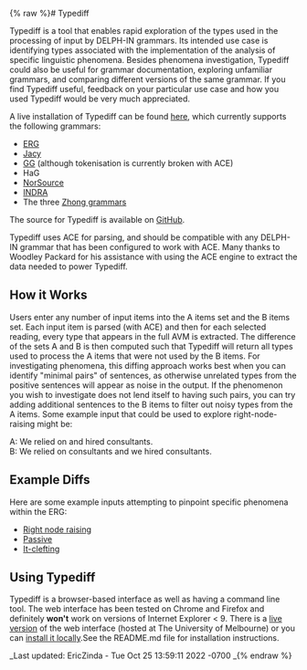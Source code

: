 {% raw %}# Typediff

Typediff is a tool that enables rapid exploration of the types used in
the processing of input by DELPH-IN grammars. Its intended use case is
identifying types associated with the implementation of the analysis of
specific linguistic phenomena. Besides phenomena investigation, Typediff
could also be useful for grammar documentation, exploring unfamiliar
grammars, and comparing different versions of the same grammar. If you
find Typediff useful, feedback on your particular use case and how you
used Typediff would be very much appreciated.

A live installation of Typediff can be found
[here](http://hum.csse.unimelb.edu.au/typediff/), which currently
supports the following grammars:

- [ERG](http://www.delph-in.net/erg/)
- [Jacy](https://blog.inductorsoftware.com/docsproto/grammars/JacyTop)
- [GG](http://gg.opendfki.de) (although tokenisation is currently
broken with ACE)
- HaG
- [NorSource](https://blog.inductorsoftware.com/docsproto/grammars/NorsourceTop)
- [INDRA](https://blog.inductorsoftware.com/docsproto/grammars/IndraTop)
- The three [Zhong grammars](https://blog.inductorsoftware.com/docsproto/grammars/ZhongTop)

The source for Typediff is available on
[GitHub](http://github.com/ned2/typediff).

Typediff uses ACE for parsing, and should be compatible with any
DELPH-IN grammar that has been configured to work with ACE. Many thanks
to Woodley Packard for his assistance with using the ACE engine to
extract the data needed to power Typediff.

## How it Works

Users enter any number of input items into the A items set and the B
items set. Each input item is parsed (with ACE) and then for each
selected reading, every type that appears in the full AVM is extracted.
The difference of the sets A and B is then computed such that Typediff
will return all types used to process the A items that were not used by
the B items. For investigating phenomena, this diffing approach works
best when you can identify "minimal pairs" of sentences, as otherwise
unrelated types from the positive sentences will appear as noise in the
output. If the phenomenon you wish to investigate does not lend itself
to having such pairs, you can try adding additional sentences to the B
items to filter out noisy types from the A items. Some example input
that could be used to explore right-node-raising might be:

A: We relied on and hired consultants.\
B: We relied on consultants and we hired consultants.

## Example Diffs

Here are some example inputs attempting to pinpoint specific phenomena
within the ERG:

- [Right node
raising](http://hum.csse.unimelb.edu.au/typediff/#count=10&treebank=redwoods1214&labels=short&tagger=ace&mode=difference&supers=false&fragments=true&Agrammar=erg&A=We%20relied%20on%20and%20hired%20consultants.&Bgrammar=erg&B=We%20relied%20on%20consultants%20and%20we%20hired%20consultants.)
- [Passive](http://hum.csse.unimelb.edu.au/typediff/#count=10&treebank=redwoods1214&labels=short&tagger=ace&mode=difference&supers=false&fragments=true&Agrammar=erg&A=The%20dog%20was%20bitten%20by%20the%20catfish.&Bgrammar=erg&B=The%20catfish%20bit%20the%20dog.)
- [It-clefting](http://hum.csse.unimelb.edu.au/typediff/#count=10&treebank=redwoods1214&labels=short&tagger=ace&mode=difference&supers=false&fragments=false&Agrammar=erg&A=It%20was%20with%20considerable%20misgivings%20that%20they%20accepted%20the%20position.&Bgrammar=erg&B=They%20accepted%20the%20position%20with%20considerable%20misgivings.)

## Using Typediff

Typediff is a browser-based interface as well as having a command line
tool. The web interface has been tested on Chrome and Firefox and
definitely **won't** work on versions of Internet Explorer &lt; 9. There
is a [live
version](http://hum.csse.unimelb.edu.au/grammalytics/typediff/) of the
web interface (hosted at The University of Melbourne) or you can
[install it locally](http://github.com/ned2/grammalytics).See the
README.md file for installation instructions.

_Last updated: EricZinda - Tue Oct 25 13:59:11 2022 -0700
_{% endraw %}